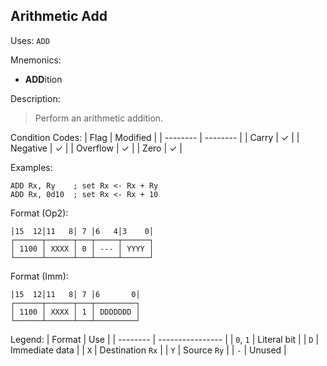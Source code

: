 ## Arithmetic Add

Uses:
`ADD`

Mnemonics:
- **ADD**ition

Description:
> Perform an arithmetic addition.

Condition Codes:
| Flag     | Modified |
| -------- | -------- |
| Carry    | &check;  |
| Negative | &check;  |
| Overflow | &check;  |
| Zero     | &check;  |

Examples:
```assembly
ADD Rx, Ry    ; set Rx <- Rx + Ry
ADD Rx, 0d10  ; set Rx <- Rx + 10
```

Format (Op2):
```
│15  12│11   8│ 7 │6   4│3    0│
┌──────┬──────┬───┬─────┬──────┐
│ 1100 │ XXXX │ 0 │ --- │ YYYY │
└──────┴──────┴───┴─────┴──────┘
```

Format (Imm):
```
│15  12│11   8│ 7 │6       0│
┌──────┬──────┬───┬─────────┐
│ 1100 │ XXXX │ 1 │ DDDDDDD │
└──────┴──────┴───┴─────────┘
```

Legend:
| Format   | Use              |
| -------- | ---------------- |
| `0`, `1` | Literal bit      |
| `D`      | Immediate data   |
| `X`      | Destination `Rx` |
| `Y`      | Source `Ry`      |
| `-`      | Unused           |
